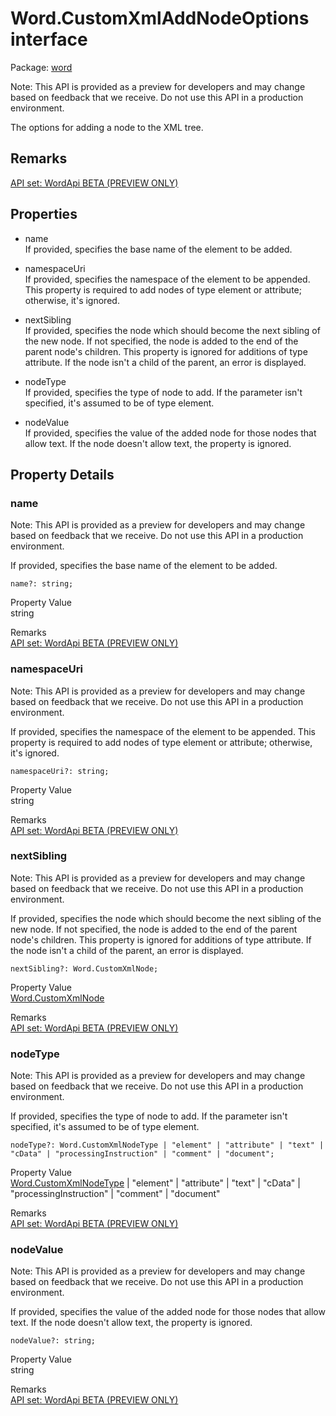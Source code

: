 # Word.CustomXmlAddNodeOptions interface

Package: [word](/en-us/javascript/api/word)

Note: This API is provided as a preview for developers and may change based on feedback that we receive. Do not use this API in a production environment.

The options for adding a node to the XML tree.

## Remarks

[ API set: WordApi BETA (PREVIEW ONLY) ](/en-us/javascript/api/requirement-sets/word/word-api-requirement-sets)

## Properties

- name  
  If provided, specifies the base name of the element to be added.

- namespaceUri  
  If provided, specifies the namespace of the element to be appended. This property is required to add nodes of type element or attribute; otherwise, it's ignored.

- nextSibling  
  If provided, specifies the node which should become the next sibling of the new node. If not specified, the node is added to the end of the parent node's children. This property is ignored for additions of type attribute. If the node isn't a child of the parent, an error is displayed.

- nodeType  
  If provided, specifies the type of node to add. If the parameter isn't specified, it's assumed to be of type element.

- nodeValue  
  If provided, specifies the value of the added node for those nodes that allow text. If the node doesn't allow text, the property is ignored.

## Property Details

### name

Note: This API is provided as a preview for developers and may change based on feedback that we receive. Do not use this API in a production environment.

If provided, specifies the base name of the element to be added.

```
name?: string;
```

Property Value  
string

Remarks  
[ API set: WordApi BETA (PREVIEW ONLY) ](/en-us/javascript/api/requirement-sets/word/word-api-requirement-sets)

### namespaceUri

Note: This API is provided as a preview for developers and may change based on feedback that we receive. Do not use this API in a production environment.

If provided, specifies the namespace of the element to be appended. This property is required to add nodes of type element or attribute; otherwise, it's ignored.

```
namespaceUri?: string;
```

Property Value  
string

Remarks  
[ API set: WordApi BETA (PREVIEW ONLY) ](/en-us/javascript/api/requirement-sets/word/word-api-requirement-sets)

### nextSibling

Note: This API is provided as a preview for developers and may change based on feedback that we receive. Do not use this API in a production environment.

If provided, specifies the node which should become the next sibling of the new node. If not specified, the node is added to the end of the parent node's children. This property is ignored for additions of type attribute. If the node isn't a child of the parent, an error is displayed.

```
nextSibling?: Word.CustomXmlNode;
```

Property Value  
[Word.CustomXmlNode](/en-us/javascript/api/word/word.customxmlnode)

Remarks  
[ API set: WordApi BETA (PREVIEW ONLY) ](/en-us/javascript/api/requirement-sets/word/word-api-requirement-sets)

### nodeType

Note: This API is provided as a preview for developers and may change based on feedback that we receive. Do not use this API in a production environment.

If provided, specifies the type of node to add. If the parameter isn't specified, it's assumed to be of type element.

```
nodeType?: Word.CustomXmlNodeType | "element" | "attribute" | "text" | "cData" | "processingInstruction" | "comment" | "document";
```

Property Value  
[Word.CustomXmlNodeType](/en-us/javascript/api/word/word.customxmlnodetype) | "element" | "attribute" | "text" | "cData" | "processingInstruction" | "comment" | "document"

Remarks  
[ API set: WordApi BETA (PREVIEW ONLY) ](/en-us/javascript/api/requirement-sets/word/word-api-requirement-sets)

### nodeValue

Note: This API is provided as a preview for developers and may change based on feedback that we receive. Do not use this API in a production environment.

If provided, specifies the value of the added node for those nodes that allow text. If the node doesn't allow text, the property is ignored.

```
nodeValue?: string;
```

Property Value  
string

Remarks  
[ API set: WordApi BETA (PREVIEW ONLY) ](/en-us/javascript/api/requirement-sets/word/word-api-requirement-sets)